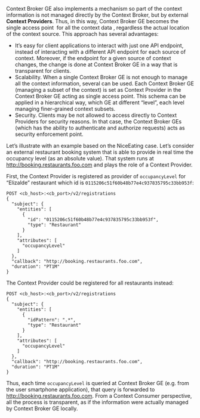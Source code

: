 Context Broker GE also implements a mechanism so part of the context
information is not managed directly by the Context Broker, but by
external **Context Providers**. Thus, in this way, Context Broker GE
becomes the single access point  for all the context data , regardless
the actual location of the context source. This approach has several
advantages:

-   It’s easy for client applications to interact with just one API
    endpoint, instead of interacting with a different API endpoint for
    each source of context. Moreover, if the endpoint for a given source
    of context changes, the change is done at Context Broker GE in a way
    that is transparent for clients.
-   Scalability. When a single Context Broker GE is not enough to manage
    all the context information, several can be used. Each Context
    Broker GE (managing a subset of the context) is set as Context
    Provider in the Context Broker GE acting as single access point.
    This schema can be applied in a hierarchical way, which GE at
    different “level”, each level managing finer-grained context
    subsets.
-   Security. Clients may be not allowed to access directly to Context
    Providers for security reasons. In that case, the Context Broker GEs
    (which has the ability to authenticate and authorize requests) acts
    as security enforcement point.

Let’s illustrate with an example based on the NiceEating case. Let’s
consider an external restaurant booking system that is able to provide
in real time the occupancy level (as an absolute value). That system runs at
http://booking.restaurants.foo.com and plays the role of a Context
Provider.

First, the Context Provider is registered as provider of `occupancyLevel` for “Elizalde” restaurant which id is `0115206c51f60b48b77e4c937835795c33bb953f`:

    POST <cb_host>:<cb_port>/v2/registrations    
    {
      "subject": {
        "entities": [
          {
            "id": "0115206c51f60b48b77e4c937835795c33bb953f",
            "type": "Restaurant"
          }
        ],
        "attributes": [
          "occupancyLevel"
        ]
      },
      "callback": "http://booking.restaurants.foo.com",
      "duration": "PT1M"
    }


The Context Provider could be registered for all restaurants instead:

    POST <cb_host>:<cb_port>/v2/registrations  
    {
      "subject": {
        "entities": [
          {
            "idPattern": ".*",
            "type": "Restaurant"
          }
        ],
        "attributes": [
          "occupancyLevel"
        ]
      },
      "callback": "http://booking.restaurants.foo.com",
      "duration": "PT1M"
    }

Thus, each time  `occupancyLevel` is queried at Context
Broker GE (e.g. from the user smartphone application), that query is
forwarded to http://booking.restaurants.foo.com. From a Context Consumer
perspective, all the process is transparent, as if the information were
actually managed by Context Broker GE locally.

 
